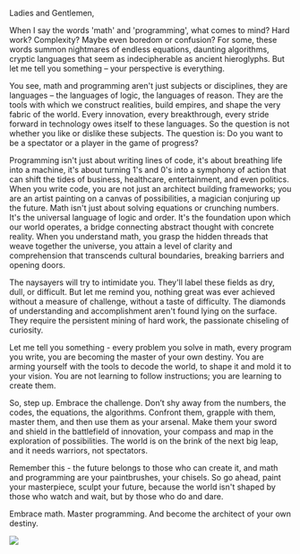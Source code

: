 Ladies and Gentlemen,

When I say the words 'math' and 'programming', what comes to mind? Hard work? Complexity? Maybe even boredom or confusion? For some, these words summon nightmares of endless equations, daunting algorithms, cryptic languages that seem as indecipherable as ancient hieroglyphs. But let me tell you something – your perspective is everything.

You see, math and programming aren't just subjects or disciplines, they are languages – the languages of logic, the languages of reason. They are the tools with which we construct realities, build empires, and shape the very fabric of the world. Every innovation, every breakthrough, every stride forward in technology owes itself to these languages. So the question is not whether you like or dislike these subjects. The question is: Do you want to be a spectator or a player in the game of progress?

Programming isn't just about writing lines of code, it's about breathing life into a machine, it's about turning 1's and 0's into a symphony of action that can shift the tides of business, healthcare, entertainment, and even politics. When you write code, you are not just an architect building frameworks; you are an artist painting on a canvas of possibilities, a magician conjuring up the future.
Math isn't just about solving equations or crunching numbers. It's the universal language of logic and order. It's the foundation upon which our world operates, a bridge connecting abstract thought with concrete reality. When you understand math, you grasp the hidden threads that weave together the universe, you attain a level of clarity and comprehension that transcends cultural boundaries, breaking barriers and opening doors.

The naysayers will try to intimidate you. They'll label these fields as dry, dull, or difficult. But let me remind you, nothing great was ever achieved without a measure of challenge, without a taste of difficulty. The diamonds of understanding and accomplishment aren't found lying on the surface. They require the persistent mining of hard work, the passionate chiseling of curiosity.

Let me tell you something - every problem you solve in math, every program you write, you are becoming the master of your own destiny. You are arming yourself with the tools to decode the world, to shape it and mold it to your vision. You are not learning to follow instructions; you are learning to create them.

So, step up. Embrace the challenge. Don’t shy away from the numbers, the codes, the equations, the algorithms. Confront them, grapple with them, master them, and then use them as your arsenal. Make them your sword and shield in the battlefield of innovation, your compass and map in the exploration of possibilities. The world is on the brink of the next big leap, and it needs warriors, not spectators.

Remember this - the future belongs to those who can create it, and math and programming are your paintbrushes, your chisels. So go ahead, paint your masterpiece, sculpt your future, because the world isn't shaped by those who watch and wait, but by those who do and dare.

Embrace math. Master programming. And become the architect of your own destiny.

![](https://i.imgur.com/W9BElzB.png)
